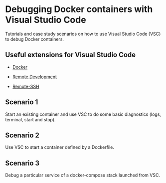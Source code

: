 # Debugging Docker containers with Visual Studio Code

Tutorials and case study scenarios on how to use Visual Studio Code (VSC) to debug Docker containers.

## Useful extensions for Visual Studio Code

- [Docker](https://marketplace.visualstudio.com/items?itemName=ms-azuretools.vscode-docker)

- [Remote Development](https://marketplace.visualstudio.com/items?itemName=ms-vscode-remote.vscode-remote-extensionpack)

- [Remote-SSH](https://marketplace.visualstudio.com/items?itemName=ms-vscode-remote.remote-ssh)


## Scenario 1

Start an existing container and use VSC to do some basic diagnostics (logs, terminal, start and stop). 

## Scenario 2

Use VSC to start a container defined by a Dockerfile. 

## Scenario 3

Debug a particular service of a docker-compose stack launched from VSC.